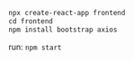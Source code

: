 ```html
npx create-react-app frontend
cd frontend
npm install bootstrap axios
```

run:
`npm start`
